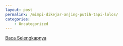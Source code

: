 ```yaml
---
layout: post
permalink: /mimpi-dikejar-anjing-putih-tapi-lolos/
categories:
    - Uncategorized
---
```


[Baca Selengkapnya](/01)
